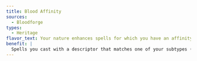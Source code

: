 ```yaml
---
title: Blood Affinity
sources:
  - Bloodforge
types:
  - Heritage
flavor_text: Your nature enhances spells for which you have an affinity.
benefit: |
  Spells you cast with a descriptor that matches one of your subtypes (such as a spell with the good descriptor cast by a creature with the good subtype) have their caster level and save DCs increased by 1.
---
```

